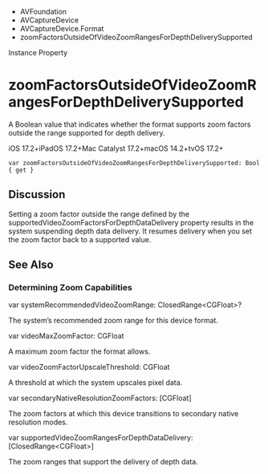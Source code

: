 

- AVFoundation
- AVCaptureDevice
- AVCaptureDevice.Format
-  zoomFactorsOutsideOfVideoZoomRangesForDepthDeliverySupported 

Instance Property

# zoomFactorsOutsideOfVideoZoomRangesForDepthDeliverySupported

A Boolean value that indicates whether the format supports zoom factors outside the range supported for depth delivery.

iOS 17.2+iPadOS 17.2+Mac Catalyst 17.2+macOS 14.2+tvOS 17.2+

``` source
var zoomFactorsOutsideOfVideoZoomRangesForDepthDeliverySupported: Bool { get }
```

## Discussion

Setting a zoom factor outside the range defined by the supportedVideoZoomFactorsForDepthDataDelivery property results in the system suspending depth data delivery. It resumes delivery when you set the zoom factor back to a supported value.

## See Also

### Determining Zoom Capabilities

var systemRecommendedVideoZoomRange: ClosedRange&lt;CGFloat>?

The system’s recommended zoom range for this device format.

var videoMaxZoomFactor: CGFloat

A maximum zoom factor the format allows.

var videoZoomFactorUpscaleThreshold: CGFloat

A threshold at which the system upscales pixel data.

var secondaryNativeResolutionZoomFactors: [CGFloat]

The zoom factors at which this device transitions to secondary native resolution modes.

var supportedVideoZoomRangesForDepthDataDelivery: [ClosedRange&lt;CGFloat>]

The zoom ranges that support the delivery of depth data.

